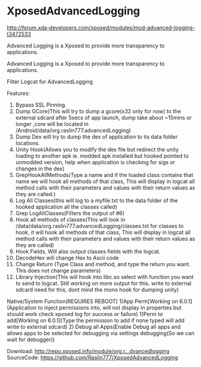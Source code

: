 # XposedAdvancedLogging

http://forum.xda-developers.com/xposed/modules/mod-advanced-logging-t3472533

Advanced Logging is a Xposed to provide more transparency to applications.

Advanced Logging is a Xposed to provide more transparency to applications.

Filter Logcat for AdvancedLogging

Features:
1) Bypass SSL Pinning.
2) Dump GCore(This will try to dump a gcore(x32 only for now) to the external sdcard after 5secs of app launch, dump take about ~15mins or longer ,core will be located in /Android/data/org.raslin777.advancedLogging) 
3) Dump Dex will try to dump the dex of application to its data folder locations.
4) Unity Hook(Allows you to modify the dex file but redirect the unity loading to another apk ie. modded apk installed but hooked pointed to unmodded version, help when application is checking for sigs or changes in the dex)
5) GrepHookAllMethods(Type a name and if the loaded class contains that name we will hook all methods of that class, This will display in logcat all method calls with their parameters and values with their return values as they are called.)
6) Log All Classes(this will log to a myfile.txt to the data folder of the hooked application all the classes called)
7) Grep LogAllClasses(Filters the output of #6)
8) Hook all methods of classes(This will look in /data/data/org.raslin777.advancedLogging/classes.txt for classes to hook, it will hook all methods of that class, This will display in logcat all method calls with their parameters and values with their return values as they are called)
9) Hook Fields, Will also output classes fields with the logcat.
10) DecodeHex will change Hex to Ascii code
11) Change Return (Type Class and method, and type the return you want. This does not change parameters)
12) Library Injection(This will hook into libc.so select with function you want to send to logcat. Still working on more output for this. write to external sdcard need for this, dont mind the mono hook for dumping unity)

Native/System Function(REQUIRES REBOOT)
1)App Perm[Working on 6.0.1](Application to inject permissions into, will not display in properties but should work check xposed log for success or failure)
1)Perm to add[Working on 6.0.1](Type the permission to add if none typed will add write to external sdcard) 
2) Debug all Apps(Enable Debug all apps and allows apps to be selected for debugging via settings debugging(So we can wait for debugger))

Download:
http://repo.xposed.info/module/org.r...dvancedlogging
SourceCode:
https://github.com/Raslin777/XposedAdvancedLogging
